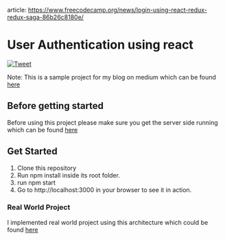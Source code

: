 article:  https://www.freecodecamp.org/news/login-using-react-redux-redux-saga-86b26c8180e/

# User Authentication using react
[![Tweet](https://img.shields.io/twitter/url/http/shields.io.svg?style=social)](https://twitter.com/intent/tweet?text=How%20to%20set%20up%20user%20authentication%20using%20React%20Redux%20and%20Redux%20Saga&url=https://medium.freecodecamp.org/login-using-react-redux-redux-saga-86b26c8180e)

Note: This is a sample project for my blog on medium which can be found [here](https://medium.com/@zafarsaleem/login-using-react-redux-redux-saga-86b26c8180e)

## Before getting started
Before using this project please make sure you get the server side running which can be found [here](https://github.com/zafar-saleem/NodeScalableArchitecture)

## Get Started
1. Clone this repository
2. Run npm install inside its root folder.
3. run npm start
4. Go to http://localhost:3000 in your browser to see it in action.

### Real World Project
I implemented real world project using this architecture which could be found [here](https://github.com/zafar-saleem/timeoff-app)
